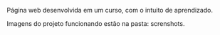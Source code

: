 Página web desenvolvida em um curso, com o intuito de aprendizado. 

Imagens do projeto funcionando estão na pasta: screnshots.


